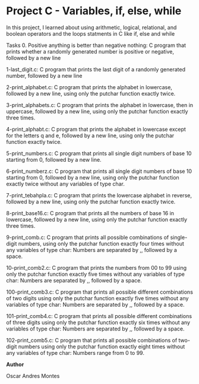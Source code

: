 # Project C - Variables, if, else, while
In this project, I learned about using arithmetic, logical, relational, and boolean operators and the loops statments in C like if, else and while

Tasks 
0. Positive anything is better than negative nothing: C program that prints whether a randomly generated number is positive or negative, followed by a new line

1-last_digit.c: C program that prints the last digit of a randomly generated number, followed by a new line

2-print_alphabet.c: C program that prints the alphabet in lowercase, followed by a new line, using only the putchar function exactly twice.

3-print_alphabets.c: C program that prints the alphabet in lowercase, then in uppercase, followed by a new line, using only the putchar function exactly three times.

4-print_alphabt.c: C program that prints the alphabet in lowercase except for the letters q and e, followed by a new line, using only the putchar function exactly twice.

5-print_numbers.c: C program that prints all single digit numbers of base 10 starting from 0, followed by a new line.

6-print_numberz.c: C program that prints all single digit numbers of base 10 starting from 0, followed by a new line, using only the putchar function exactly twice without any variables of type char.

7-print_tebahpla.c: C program that prints the lowercase alphabet in reverse, followed by a new line, using only the putchar function exactly twice.

8-print_base16.c: C program that prints all the numbers of base 16 in lowercase, followed by a new line, using only the putchar function exactly three times.

9-print_comb.c: C program that prints all possible combinations of single-digit numbers, using only the putchar function exactly four times without any variables of type char:
Numbers are separated by ,, followed by a space.

10-print_comb2.c: C program that prints the numbers from 00 to 99 using only the putchar function exactly five times without any variables of type char:
Numbers are separated by ,, followed by a space.

100-print_comb3.c: C program that prints all possible different combinations of two digits using only the putchar function exactly five times without any variables of type char:
Numbers are separated by ,, followed by a space.

101-print_comb4.c: C program that prints all possible different combinations of three digits using only the putchar function exactly six times without any variables of type char:
Numbers are separated by ,, followed by a space.

102-print_comb5.c: C program that prints all possible combinations of two-digit numbers using only the putchar function exactly eight times without any variables of type char:
Numbers range from 0 to 99.

**Author**

Oscar Andres Montes

